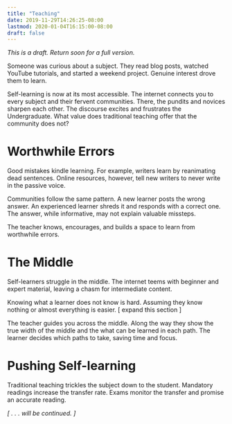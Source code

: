 ```yaml
---
title: "Teaching"
date: 2019-11-29T14:26:25-08:00
lastmod: 2020-01-04T16:15:00-08:00
draft: false
---
```


*This is a draft. Return soon for a full version.*

Someone was curious about a subject. They read blog posts, watched YouTube tutorials, and started a weekend project. Genuine interest drove them to learn.

Self-learning is now at its most accessible. The internet connects you to every subject and their fervent communities. There, the pundits and novices sharpen each other. The discourse excites and frustrates the Undergraduate. What value does traditional teaching offer that the community does not?

# Worthwhile Errors
Good mistakes kindle learning. For example, writers learn by reanimating dead sentences. Online resources, however, tell new writers to never write in the passive voice. 

Communities follow the same pattern. A new learner posts the wrong answer. An experienced learner shreds it and responds with a correct one. The answer, while informative, may not explain valuable missteps.

The teacher knows, encourages, and builds a space to learn from worthwhile errors.

# The Middle
Self-learners struggle in the middle. The internet teems with beginner and expert material, leaving a chasm for intermediate content. 

Knowing what a learner does not know is hard. Assuming they know nothing or almost everything is easier. [ expand this section ]

The teacher guides you across the middle. Along the way they show the true width of the middle and the what can be learned in each path. The learner decides which paths to take, saving time and focus.

# Pushing Self-learning
Traditional teaching trickles the subject down to the student. Mandatory readings increase the transfer rate. Exams monitor the transfer and promise an accurate reading.



*[ . . . will be continued. ]*

